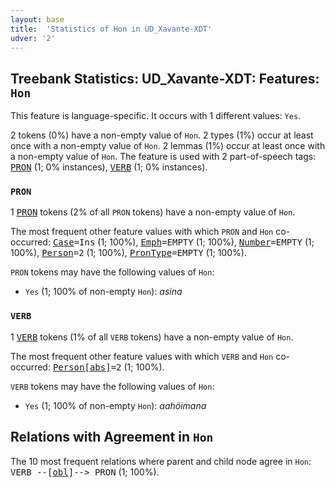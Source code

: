 ```yaml
---
layout: base
title:  'Statistics of Hon in UD_Xavante-XDT'
udver: '2'
---
```


## Treebank Statistics: UD_Xavante-XDT: Features: `Hon`

This feature is language-specific.
It occurs with 1 different values: `Yes`.

2 tokens (0%) have a non-empty value of `Hon`.
2 types (1%) occur at least once with a non-empty value of `Hon`.
2 lemmas (1%) occur at least once with a non-empty value of `Hon`.
The feature is used with 2 part-of-speech tags: <tt><a href="xav_xdt-pos-PRON.html">PRON</a></tt> (1; 0% instances), <tt><a href="xav_xdt-pos-VERB.html">VERB</a></tt> (1; 0% instances).

### `PRON`

1 <tt><a href="xav_xdt-pos-PRON.html">PRON</a></tt> tokens (2% of all `PRON` tokens) have a non-empty value of `Hon`.

The most frequent other feature values with which `PRON` and `Hon` co-occurred: <tt><a href="xav_xdt-feat-Case.html">Case</a></tt><tt>=Ins</tt> (1; 100%), <tt><a href="xav_xdt-feat-Emph.html">Emph</a></tt><tt>=EMPTY</tt> (1; 100%), <tt><a href="xav_xdt-feat-Number.html">Number</a></tt><tt>=EMPTY</tt> (1; 100%), <tt><a href="xav_xdt-feat-Person.html">Person</a></tt><tt>=2</tt> (1; 100%), <tt><a href="xav_xdt-feat-PronType.html">PronType</a></tt><tt>=EMPTY</tt> (1; 100%).

`PRON` tokens may have the following values of `Hon`:

* `Yes` (1; 100% of non-empty `Hon`): <em>asina</em>

### `VERB`

1 <tt><a href="xav_xdt-pos-VERB.html">VERB</a></tt> tokens (1% of all `VERB` tokens) have a non-empty value of `Hon`.

The most frequent other feature values with which `VERB` and `Hon` co-occurred: <tt><a href="xav_xdt-feat-Person-abs.html">Person[abs]</a></tt><tt>=2</tt> (1; 100%).

`VERB` tokens may have the following values of `Hon`:

* `Yes` (1; 100% of non-empty `Hon`): <em>aahöimana</em>

## Relations with Agreement in `Hon`

The 10 most frequent relations where parent and child node agree in `Hon`:
<tt>VERB --[<tt><a href="xav_xdt-dep-obl.html">obl</a></tt>]--> PRON</tt> (1; 100%).

